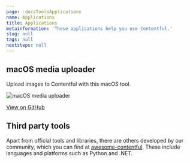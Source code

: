 ```yaml
---
page: :docsToolsApplications
name: Applications
title: Applications
metainformation: 'These applications help you use Contentful.'
slug: null
tags: null
nextsteps: null
---
```


## macOS media uploader

Upload images to Contentful with this macOS tool.

![macOS media uploader](https://images.contentful.com/tz3n7fnw4ujc/4kQwOdAZksQi8s6yuM8aq2/d3c99346b5ffc5b586f324ead59dd3e9/macos-media-uploader.png)

[View on GitHub](https://github.com/contentful/image-uploader-app)

## Third party tools

Apart from official tools and libraries, there are others developed by our community, which you can find at [awesome-contentful](https://github.com/contentful-labs/awesome-contentful). These include languages and platforms such as Python and .NET.
